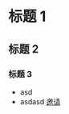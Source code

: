 # 标题 1
## 标题 2
### 标题 3

- asd
- asdasd
[邀请](https://uni-app.bearychat.com/signup/4b3acec776ca0b90982e1b0987f56a5f?inviter_id==bxmrG)
